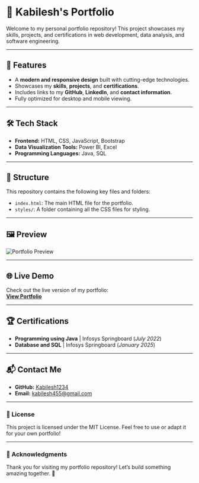 # 🌟 Kabilesh's Portfolio

Welcome to my personal portfolio repository! This project showcases my skills, projects, and certifications in web development, data analysis, and software engineering.

---

## 🚀 Features
- A **modern and responsive design** built with cutting-edge technologies.
- Showcases my **skills**, **projects**, and **certifications**.
- Includes links to my **GitHub**, **LinkedIn**, and **contact information**.
- Fully optimized for desktop and mobile viewing.

---

## 🛠️ Tech Stack
- **Frontend:** HTML, CSS, JavaScript, Bootstrap
- **Data Visualization Tools:** Power BI, Excel
- **Programming Languages:** Java, SQL

---

## 📂 Structure
This repository contains the following key files and folders:

- `index.html`: The main HTML file for the portfolio.
- `styles/`: A folder containing all the CSS files for styling.

  
---

## 🖼️ Preview
![Portfolio Preview](https://via.placeholder.com/800x400)  


---

## 🌐 Live Demo
Check out the live version of my portfolio:  
[**View Portfolio**](https://kabilesh1234.github.io/Portfolio/)

---

## 🏆 Certifications
- **Programming using Java** | Infosys Springboard (*July 2022*)
- **Database and SQL** | Infosys Springboard (*January 2025*)

---

## 📬 Contact Me
- **GitHub:** [Kabilesh1234](https://github.com/Kabilesh1234)
- **Email:** [kabilesh455@gmail.com](mailto:kabilesh455@gmail.com)

---

### 📜 License
This project is licensed under the MIT License. Feel free to use or adapt it for your own portfolio!

---

### 🙌 Acknowledgments
Thank you for visiting my portfolio repository! Let’s build something amazing together. 🚀
